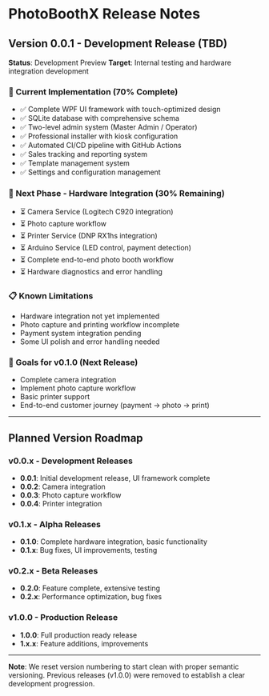 # PhotoBoothX Release Notes

## Version 0.0.1 - Development Release (TBD)

**Status**: Development Preview
**Target**: Internal testing and hardware integration development

### 🎯 Current Implementation (70% Complete)
- ✅ Complete WPF UI framework with touch-optimized design
- ✅ SQLite database with comprehensive schema
- ✅ Two-level admin system (Master Admin / Operator)
- ✅ Professional installer with kiosk configuration
- ✅ Automated CI/CD pipeline with GitHub Actions
- ✅ Sales tracking and reporting system
- ✅ Template management system
- ✅ Settings and configuration management

### 🔄 Next Phase - Hardware Integration (30% Remaining)
- ⏳ Camera Service (Logitech C920 integration)
- ⏳ Photo capture workflow
- ⏳ Printer Service (DNP RX1hs integration)
- ⏳ Arduino Service (LED control, payment detection)
- ⏳ Complete end-to-end photo booth workflow
- ⏳ Hardware diagnostics and error handling

### 📋 Known Limitations
- Hardware integration not yet implemented
- Photo capture and printing workflow incomplete
- Payment system integration pending
- Some UI polish and error handling needed

### 🎯 Goals for v0.1.0 (Next Release)
- Complete camera integration
- Implement photo capture workflow
- Basic printer support
- End-to-end customer journey (payment → photo → print)

---

## Planned Version Roadmap

### v0.0.x - Development Releases
- **0.0.1**: Initial development release, UI framework complete
- **0.0.2**: Camera integration
- **0.0.3**: Photo capture workflow
- **0.0.4**: Printer integration

### v0.1.x - Alpha Releases
- **0.1.0**: Complete hardware integration, basic functionality
- **0.1.x**: Bug fixes, UI improvements, testing

### v0.2.x - Beta Releases
- **0.2.0**: Feature complete, extensive testing
- **0.2.x**: Performance optimization, bug fixes

### v1.0.0 - Production Release
- **1.0.0**: Full production ready release
- **1.x.x**: Feature additions, improvements

---

**Note**: We reset version numbering to start clean with proper semantic versioning. Previous releases (v1.0.0) were removed to establish a clear development progression. 